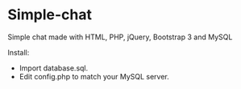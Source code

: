 # Simple-chat
Simple chat made with HTML, PHP, jQuery, Bootstrap 3 and MySQL

Install:
- Import database.sql.
- Edit config.php to match your MySQL server.